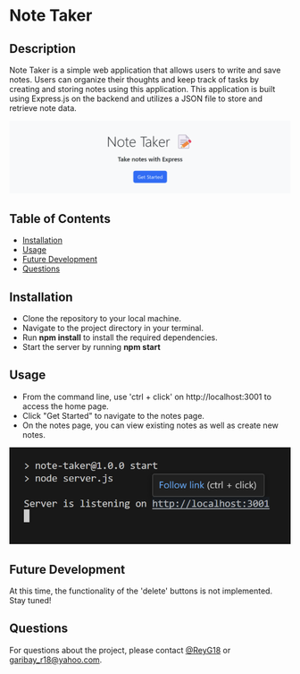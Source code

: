 # Note Taker

## Description

Note Taker is a simple web application that allows users to write and save notes. Users can organize their thoughts and keep track of tasks by creating and storing notes using this application. This application is built using Express.js on the backend and utilizes a JSON file to store and retrieve note data.

![Image Alt Text](/Develop/images/homepage.png)

## Table of Contents

- [Installation](#installation)
- [Usage](#usage)
- [Future Development](#future-development)
- [Questions](#questions)

## Installation

- Clone the repository to your local machine.
- Navigate to the project directory in your terminal.
- Run **npm install** to install the required dependencies.
- Start the server by running **npm start**

## Usage

- From the command line, use 'ctrl + click' on http://localhost:3001 to access the home page.
- Click "Get Started" to navigate to the notes page.
- On the notes page, you can view existing notes as well as create new notes.

![Image Alt Text](/Develop/images/command-line-example.png)

## Future Development

At this time, the functionality of the 'delete' buttons is not implemented. Stay tuned!

## Questions

For questions about the project, please contact [@ReyG18](https://github.com/ReyG18) or garibay_r18@yahoo.com.